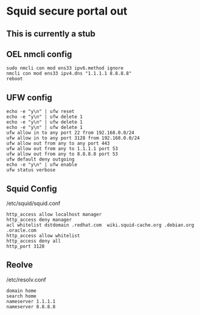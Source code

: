 # Squid secure portal out

## This is currently a stub  
  
## OEL nmcli config
```
sudo nmcli con mod ens33 ipv6.method ignore
nmcli con mod ens33 ipv4.dns "1.1.1.1 8.8.8.8"
reboot
``` 

## UFW config
```
echo -e "y\n" | ufw reset
echo -e "y\n" | ufw delete 1
echo -e "y\n" | ufw delete 1
echo -e "y\n" | ufw delete 1
ufw allow in to any port 22 from 192.168.0.0/24
ufw allow in to any port 3128 from 192.168.0.0/24
ufw allow out from any to any port 443
ufw allow out from any to 1.1.1.1 port 53
ufw allow out from any to 8.8.8.8 port 53
ufw default deny outgoing
echo -e "y\n" | ufw enable
ufw status verbose
```  

## Squid Config
/etc/squid/squid.conf  
```
http_access allow localhost manager
http_access deny manager
acl whitelist dstdomain .redhat.com  wiki.squid-cache.org .debian.org .oracle.com
http_access allow whitelist
http_access deny all
http_port 3128
```  

## Reolve
/etc/resolv.conf  
```
domain home
search home
nameserver 1.1.1.1
nameserver 8.8.8.8
```  
